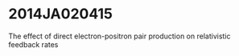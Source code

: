 # 2014JA020415
The effect of direct electron-positron pair production on relativistic feedback rates
